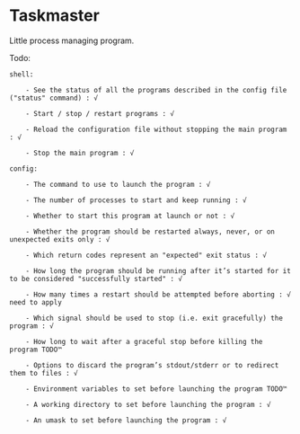 # Taskmaster
Little process managing program.

Todo:

	shell:

		- See the status of all the programs described in the config file ("status" command) : √

		- Start / stop / restart programs : √

		- Reload the configuration file without stopping the main program : √

		- Stop the main program : √

	config:

		- The command to use to launch the program : √

		- The number of processes to start and keep running : √

		- Whether to start this program at launch or not : √

		- Whether the program should be restarted always, never, or on unexpected exits only : √

		- Which return codes represent an "expected" exit status : √

		- How long the program should be running after it’s started for it to be considered "successfully started" : √

		- How many times a restart should be attempted before aborting : √ need to apply

		- Which signal should be used to stop (i.e. exit gracefully) the program : √

		- How long to wait after a graceful stop before killing the program TODO™

		- Options to discard the program’s stdout/stderr or to redirect them to files : √

		- Environment variables to set before launching the program TODO™

		- A working directory to set before launching the program : √

		- An umask to set before launching the program : √
